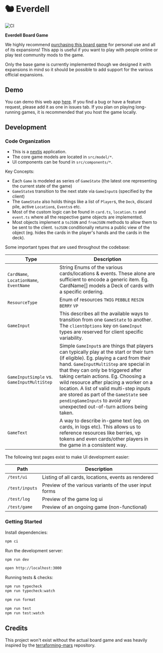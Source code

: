 # 🐿 Everdell

![CI](https://github.com/ymichael/everdell/workflows/CI/badge.svg)

**Everdell Board Game**

We highly recommend [purchasing this board game](https://www.starling.games/everdell) for personal use and all of its expansions! This app is useful if you want to play with people online or play test community mods to the game.

Only the base game is currently implemented though we designed it with expansions in mind so it should be possible to add support for the various official expansions.

## Demo

You can demo this web app [here](https://everdell.herokuapp.com/). If you find a bug or have a feature request, please add it as one in issues tab. If you plan on playing long-running games, it is recommended that you host the game locally.

## Development

### Code Organization

- This is a [nextjs](https://nextjs.org/) application.
- The core game models are located in `src/model/*`.
- UI components can be found in `src/components/*`.

Key Concepts:
- Each `Game` is modeled as series of `GameState` (the latest one representing the current state of the game)
- `GameState`s transition to the next state via `GameInput`s (specified by the client)
- The `GameState` also holds things like a list of `Player`s, the `Deck`, discard pile, active `Location`s, `Events`s etc.
- Most of the custom logic can be found in `card.ts`, `location.ts` and `event.ts` where all the respective game objects are implemented.
- Most objects implement a `toJSON` and `fromJSON` methods to allow them to be sent to the client. `toJSON` conditionally returns a public view of the object (eg. hides the cards in the player's hands and the cards in the deck).

Some important types that are used throughout the codebase:

| Type                                         | Description                                             |
| -------------------------------------------- | ------------------------------------------------------- |
| `CardName`, `LocationName`, `EventName`      | String Enums of the various cards/locations & events. These alone are sufficient to encode a generic item. Eg. CardName[] models a Deck of cards with a specific ordering. |
| `ResourceType` | Enum of resources `TWIG` `PEBBLE` `RESIN` `BERRY` `VP` |
| `GameInput` | This describes all the available ways to transition from one `GameState` to another. The `clientOptions` key on `GameInput` types are reserved for client specific variability. |
| `GameInputSimple` vs. `GameInputMultiStep` | Simple `GameInput`s are things that players can typically play at the start or their turn (if eligible). Eg. playing a card from their hand. `GameInputMultiStep` are special in that they can only be triggered after taking certain actions. Eg. Choosing a wild resource after placing a worker on a location. A list of valid multi-step inputs are stored as part of the `GameState` see `pendingGameInputs` to avoid any unexpected out-of-turn actions being taken. |
| `GameText`  | A way to describe in-game text (eg. on cards, in logs etc). This allows us to reference resources like berries, vp tokens and even cards/other players in the game in a consistent way. |

The following test pages exist to make UI development easier:

| Path            | Description                                             |
| --------------- | ------------------------------------------------------- |
| `/test/ui`      | Listing of all cards, locations, events as rendered     |
| `/test/inputs`  | Preview of the various variants of the user input forms |
| `/test/log`     | Preview of the game log ui                              |
| `/test/game`    | Preview of an ongoing game (non-functional)             |

### Getting Started

Install dependencies:

```bash
npm ci
```

Run the development server:

```bash
npm run dev

open http://localhost:3000
```

Running tests & checks:

```bash
npm run typecheck
npm run typecheck:watch

npm run format

npm run test
npm run test:watch
```

## Credits

This project won't exist without the actual board game and was heavily inspired by the [terraforming-mars](https://github.com/bafolts/terraforming-mars) repository.
